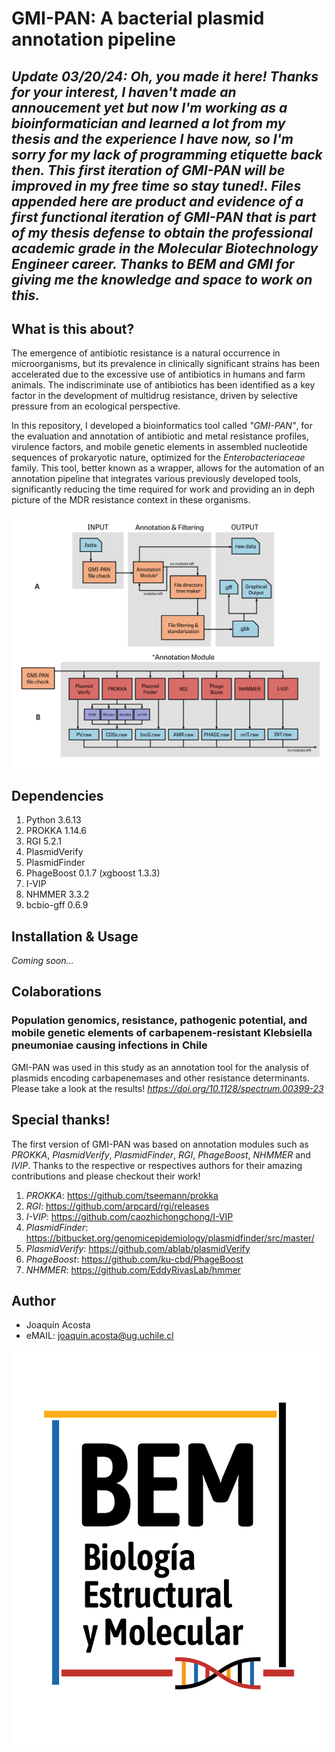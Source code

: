 # GMI-PAN: A bacterial plasmid annotation pipeline

## *Update 03/20/24: Oh, you made it here! Thanks for your interest, I haven't made an annoucement yet but now I'm working as a bioinformatician and learned a lot from my thesis and the experience I have now, so I'm sorry for my lack of programming etiquette back then. This first iteration of GMI-PAN will be improved in my free time so stay tuned!. Files appended here are product and evidence of a first functional iteration of GMI-PAN that is part of my thesis defense to obtain the professional academic grade in the Molecular Biotechnology Engineer career. Thanks to *BEM* and *GMI* for giving me the knowledge and space to work on this.*

## What is this about?

The emergence of antibiotic resistance is a natural occurrence in microorganisms, but its prevalence in clinically significant strains has been accelerated due to the excessive use of antibiotics in humans and farm animals. The indiscriminate use of antibiotics has been identified as a key factor in the development of multidrug resistance, driven by selective pressure from an ecological perspective.

In this repository, I developed a bioinformatics tool called *"GMI-PAN"*, for the evaluation and annotation of antibiotic and metal resistance profiles, virulence factors, and mobile genetic elements in assembled nucleotide sequences of prokaryotic nature, optimized for the *Enterobacteriaceae* family. This tool, better known as a wrapper, allows for the automation of an annotation pipeline that integrates various previously developed tools, significantly reducing the time required for work and providing an in deph picture of the MDR resistance context in these organisms.

![pipeline](/Supplementary_Data/figura1.png)

## Dependencies
1. Python 3.6.13
1. PROKKA 1.14.6
1. RGI 5.2.1
1. PlasmidVerify
1. PlasmidFinder
1. PhageBoost 0.1.7 (xgboost 1.3.3)
1. I-VIP
1. NHMMER 3.3.2
1. bcbio-gff 0.6.9

## Installation & Usage

*Coming soon...*

## Colaborations

### Population genomics, resistance, pathogenic potential, and mobile genetic elements of carbapenem-resistant Klebsiella pneumoniae causing infections in Chile
GMI-PAN was used in this study as an annotation tool for the analysis of plasmids encoding carbapenemases and other resistance determinants. Please take a look at the results! *https://doi.org/10.1128/spectrum.00399-23*

## Special thanks!

The first version of GMI-PAN was based on annotation modules such as *PROKKA*, *PlasmidVerify*, *PlasmidFinder*, *RGI*, *PhageBoost*, *NHMMER* and *IVIP*. Thanks to the respective or respectives authors for their amazing contributions and please checkout their work!

1. *PROKKA*: https://github.com/tseemann/prokka
1. *RGI*: https://github.com/arpcard/rgi/releases
1. *I-VIP*: https://github.com/caozhichongchong/I-VIP
1. *PlasmidFinder*: https://bitbucket.org/genomicepidemiology/plasmidfinder/src/master/
1. *PlasmidVerify*: https://github.com/ablab/plasmidVerify
1. *PhageBoost*: https://github.com/ku-cbd/PhageBoost
1. *NHMMER*: https://github.com/EddyRivasLab/hmmer

## Author

- Joaquín Acosta
- eMAIL: joaquin.acosta@ug.uchile.cl

![logo](/miscellaneous/bem_long.png)
